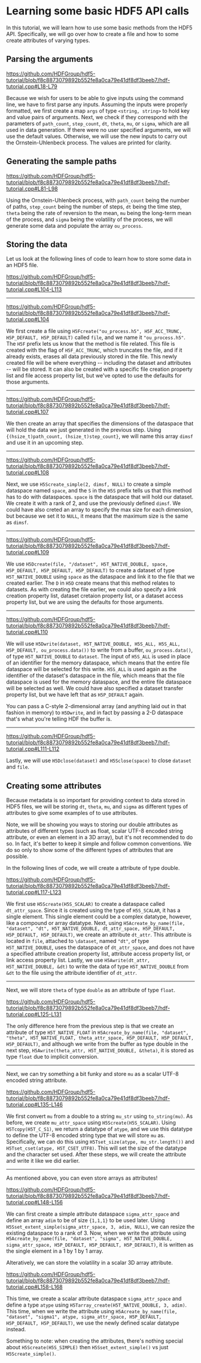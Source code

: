 # Learning some basic HDF5 API calls

In this tutorial, we will learn how to use some basic methods from the HDF5 API. Specifically, we will go over how to create a file and how to some create attributes of varying types.

## Parsing the arguments

https://github.com/HDFGroup/hdf5-tutorial/blob/f8c8873079892b552fe8a0ca79e41df8df3beeb7/hdf-tutorial.cpp#L18-L79

Because we wish for users to be able to give inputs using the command line, we have to first parse any inputs. Assuming the inputs were properly formatted, we first create a map `args` of type `<string, string>` to hold key and value pairs of arguments. Next, we check if they correspond with the parameters of `path_count`, `step_count`, `dt`, `theta`, `mu`, or `sigma`, which are all used in data generation. If there were no user specified arguments, we will use the default values. Otherwise, we will use the new inputs to carry out the Ornstein-Uhlenbeck process. The values are printed for clarity.

## Generating the sample paths

https://github.com/HDFGroup/hdf5-tutorial/blob/f8c8873079892b552fe8a0ca79e41df8df3beeb7/hdf-tutorial.cpp#L81-L98

Using the Ornstein-Uhlenbeck process, with `path_count` being the number of paths, `step_count` being the number of steps, `dt` being the time step, `theta` being the rate of reversion to the mean, `mu` being the long-term mean of the process, and `sigma` being the volatility of the process, we will generate some data and populate the array `ou_process`.

## Storing the data

Let us look at the following lines of code to learn how to store some data in an HDF5 file. 

https://github.com/HDFGroup/hdf5-tutorial/blob/f8c8873079892b552fe8a0ca79e41df8df3beeb7/hdf-tutorial.cpp#L104-L113

***

https://github.com/HDFGroup/hdf5-tutorial/blob/f8c8873079892b552fe8a0ca79e41df8df3beeb7/hdf-tutorial.cpp#L104

We first create a file using `H5Fcreate("ou_process.h5", H5F_ACC_TRUNC, H5P_DEFAULT, H5P_DEFAULT)` called `file`, and we name it `"ou_process.h5"`. The `H5F` prefix lets us know that the method is file related. This file is created with the flag of `H5F_ACC_TRUNC`, which truncates the file, and if it already exists, erases all data previously stored in the file. This newly created file will be where everything -- including the dataset and attributes -- will be stored. It can also be created with a specific file creation property list and file access property list, but we've opted to use the defaults for those arguments.

***

https://github.com/HDFGroup/hdf5-tutorial/blob/f8c8873079892b552fe8a0ca79e41df8df3beeb7/hdf-tutorial.cpp#L107

We then create an array that specifies the dimensions of the dataspace that will hold the data we just generated in the previous step. Using `{(hsize_t)path_count, (hsize_t)step_count}`, we will name this array `dimsf` and use it in an upcoming step. 

***

https://github.com/HDFGroup/hdf5-tutorial/blob/f8c8873079892b552fe8a0ca79e41df8df3beeb7/hdf-tutorial.cpp#L108

Next, we use `H5Screate_simple(2, dimsf, NULL)` to create a simple dataspace named `space`, and the `S` in the `H5S` prefix tells us that this method has to do with dataspaces. `space` is the dataspace that will hold our dataset. We create it with a rank of 2, and use the previously defined `dimsf`. We could have also creted an array to specify the max size for each dimension, but because we set it to `NULL`, it means that the maximum size is the same as `dimsf`. 

***

https://github.com/HDFGroup/hdf5-tutorial/blob/f8c8873079892b552fe8a0ca79e41df8df3beeb7/hdf-tutorial.cpp#L109

We use `H5Dcreate(file, "/dataset", H5T_NATIVE_DOUBLE, space, H5P_DEFAULT, H5P_DEFAULT, H5P_DEFAULT)` to create a dataset of type `H5T_NATIVE_DOUBLE` using `space` as the dataspace and link it to the file that we created earlier. The `D` in `H5D` create means that this method relates to datasets. As with creating the file earlier, we could also specify a link creation property list, dataset cretaion property list, or a dataset access property list, but we are using the defaults for those arguments.

***

https://github.com/HDFGroup/hdf5-tutorial/blob/f8c8873079892b552fe8a0ca79e41df8df3beeb7/hdf-tutorial.cpp#L110 

We will use `H5Dwrite(dataset, H5T_NATIVE_DOUBLE, H5S_ALL, H5S_ALL, H5P_DEFAULT, ou_process.data())` to write from a buffer, `ou_process.data()`, of type `H5T_NATIVE_DOUBLE` to `dataset`. The input of `H5S_ALL` is used in place of an identifier for the memory dataspace, which means that the entire file dataspace will be selected for this write. `H5S_ALL` is used again as the identifier of the dataset's dataspace in the file, which means that the file dataspace is used for the memory dataspace, and the entire file dataspace will be selected as well. We could have also specified a dataset transfer property list, but we have left that as `H5P_DEFAULT` again.

You can pass a C-style 2-dimensional array (and anything laid out in that fashion in memory) to `H5Dwrite`, and in fact by passing a 2-D dataspace that's what you're telling HDF the buffer is.

***
 
https://github.com/HDFGroup/hdf5-tutorial/blob/f8c8873079892b552fe8a0ca79e41df8df3beeb7/hdf-tutorial.cpp#L111-L112

Lastly, we will use `H5Dclose(dataset)` and `H5Sclose(space)` to close `dataset` and `file`.

## Creating some attributes

Because metadata is so important for providing context to data stored in HDF5 files, we will be storing `dt`, `theta`, `mu`, and `sigma` as different types of attributes to give some examples of to use attributes. 

Note, we will be showing you ways to storing our double attributes as attributes of different types (such as float, scalar UTF-8 encoded string attribute, or even an element in a 3D array), but it's not recommended to do so. In fact, it's better to keep it simple and follow common conventions. We do so only to show some of the different types of attributes that are possible.

In the following lines of code, we will create a attribute of type double. 

https://github.com/HDFGroup/hdf5-tutorial/blob/f8c8873079892b552fe8a0ca79e41df8df3beeb7/hdf-tutorial.cpp#L117-L123

We first use `H5Screate(H5S_SCALAR)` to create a dataspace called `dt_attr_space`. Since it is created using the type of `H5S_SCALAR`, it has a single element. This single element could be a complex datatype, however, like a compound or array datatype. Next, using `H5Acreate_by_name(file, "dataset", "dt", H5T_NATIVE_DOUBLE, dt_attr_space, H5P_DEFAULT, H5P_DEFAULT, H5P_DEFAULT)`, we create an attribute `dt_attr`. This attribute is located in `file`, attached to `\dataset`, named `"dt"`, of type `H5T_NATIVE_DOUBLE`, uses the dataspace of `dt_attr_space`, and does not have a specified attribute creation property list, attribute access property list, or link access property list. Lastly, we use `H5Awrite(dt_attr, H5T_NATIVE_DOUBLE, &dt)` to write the data of type `H5T_NATIVE_DOUBLE` from `&dt` to the file using the attribute identifier of `dt_attr`. 

***

Next, we will store `theta` of type `double` as an attribute of type `float`. 

https://github.com/HDFGroup/hdf5-tutorial/blob/f8c8873079892b552fe8a0ca79e41df8df3beeb7/hdf-tutorial.cpp#L125-L131

The only difference here from the previous step is that we create an attribute of type `H5T_NATIVE_FLOAT` in `H5Acreate_by_name(file, "dataset", "theta", H5T_NATIVE_FLOAT, theta_attr_space, H5P_DEFAULT, H5P_DEFAULT, H5P_DEFAULT)`, and although we write from the buffer as type double in the next step, `H5Awrite(theta_attr, H5T_NATIVE_DOUBLE, &theta)`, it is stored as type `float` due to implicit conversion. 

***

Next, we can try something a bit funky and store `mu` as a scalar UTF-8 encoded string attribute.

https://github.com/HDFGroup/hdf5-tutorial/blob/f8c8873079892b552fe8a0ca79e41df8df3beeb7/hdf-tutorial.cpp#L135-L146

We first convert `mu` from a double to a string `mu_str` using `to_string(mu)`. As before, we create `mu_attr_space` using `H5Screate(H5S_SCALAR)`. Using `H5Tcopy(H5T_C_S1)`, we return a datatype of `atype`, and we use this datatype to define the UTF-8 encoded string type that we will store `mu` as. Specifically, we can do this using `H5Tset_size(atype, mu_str.length())` and `H5Tset_cset(atype, H5T_CSET_UTF8)`. This will set the size of the datatype and the character set used. After these steps, we will create the attribute and write it like we did earlier. 

***

As mentioned above, you can even store arrays as attributes! 

https://github.com/HDFGroup/hdf5-tutorial/blob/f8c8873079892b552fe8a0ca79e41df8df3beeb7/hdf-tutorial.cpp#L148-L156

We can first create a simple attribute dataspace `sigma_attr_space` and define an array `adim` to be of size `{1,1,1}` to be used later. Using `H5Sset_extent_simple(sigma_attr_space, 3, adim, NULL)`, we can resize the existing dataspace to a rank of 3. Now, when we write the attribute using `H5Acreate_by_name(file, "dataset", "sigma", H5T_NATIVE_DOUBLE, sigma_attr_space, H5P_DEFAULT, H5P_DEFAULT, H5P_DEFAULT)`, it is written as the single element in a 1 by 1 by 1 array. 

Alteratively, we can store the volatility in a scalar 3D array attribute.

https://github.com/HDFGroup/hdf5-tutorial/blob/f8c8873079892b552fe8a0ca79e41df8df3beeb7/hdf-tutorial.cpp#L158-L168

This time, we create a scalar attribute dataspace `sigma_attr_space` and define a type `atype` using `H5Tarray_create(H5T_NATIVE_DOUBLE, 3, adim)`. This time, when we write the attribute using `H5Acreate_by_name(file, "dataset", "sigma1", atype, sigma_attr_space, H5P_DEFAULT, H5P_DEFAULT, H5P_DEFAULT)`, we use the newly defined scalar datatype instead. 

Something to note: when creating the attributes, there's nothing special about `H5Screate(H5S_SIMPLE)` then `H5Sset_extent_simple()` vs just `H5Screate_simple()`. 
